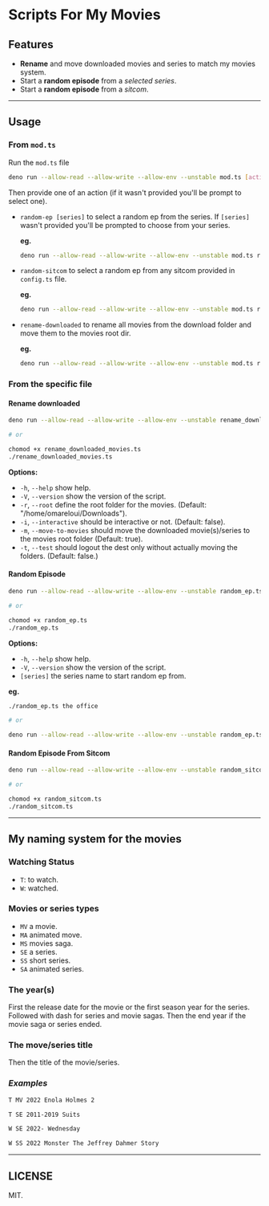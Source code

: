 # Scripts For My Movies

## Features

- **Rename** and move downloaded movies and series to match my movies system.
- Start a **random episode** from a _selected series_.
- Start a **random episode** from a _sitcom_.

---

## Usage

### From `mod.ts`

Run the `mod.ts` file

```bash
deno run --allow-read --allow-write --allow-env --unstable mod.ts [action]
```

Then provide one of an action (if it wasn't provided you'll be prompt to select one).

- `random-ep [series]` to select a random ep from the series. If `[series]` wasn't provided you'll be prompted to choose from your series.

  **eg.**

  ```bash
  deno run --allow-read --allow-write --allow-env --unstable mod.ts random-ep the office
  ```

- `random-sitcom` to select a random ep from any sitcom provided in `config.ts` file.

  **eg.**

  ```bash
  deno run --allow-read --allow-write --allow-env --unstable mod.ts random-sitcom
  ```

- `rename-downloaded` to rename all movies from the download folder and move them to the movies root dir.

  **eg.**

  ```bash
  deno run --allow-read --allow-write --allow-env --unstable mod.ts rename-downloaded
  ```

### From the specific file

#### Rename downloaded

```bash
deno run --allow-read --allow-write --allow-env --unstable rename_downloaded_movies.ts

# or

chomod +x rename_downloaded_movies.ts
./rename_downloaded_movies.ts
```

**Options:**

- `-h`, `--help` show help.
- `-V`, `--version` show the version of the script.
- `-r`, `--root` define the root folder for the movies. (Default: "/home/omareloui/Downloads").
- `-i`, `--interactive` should be interactive or not. (Default: false).
- `-m`, `--move-to-movies` should move the downloaded movie(s)/series to the movies root folder (Default: true).
- `-t`, `--test` should logout the dest only without actually moving the folders.  (Default: false.)

#### Random Episode

```bash
deno run --allow-read --allow-write --allow-env --unstable random_ep.ts

# or

chomod +x random_ep.ts
./random_ep.ts
```

**Options:**

- `-h`, `--help` show help.
- `-V`, `--version` show the version of the script.
- `[series]` the series name to start random ep from.

**eg.**

```bash
./random_ep.ts the office

# or

deno run --allow-read --allow-write --allow-env --unstable random_ep.ts how i met your
```

#### Random Episode From Sitcom

```bash
deno run --allow-read --allow-write --allow-env --unstable random_sitcom.ts

# or

chomod +x random_sitcom.ts
./random_sitcom.ts
```

---

## My naming system for the movies

### Watching Status

- `T`: to watch.
- `W`: watched.

### Movies or series types

- `MV` a movie.
- `MA` animated move.
- `MS` movies saga.
- `SE` a series.
- `SS` short series.
- `SA` animated series.

### The year(s)

First the release date for the movie or the first season year for the series. Followed with dash for series and movie sagas. Then the end year if the movie saga or series ended.

### The move/series title

Then the title of the movie/series.

### _Examples_

```txt
T MV 2022 Enola Holmes 2

T SE 2011-2019 Suits

W SE 2022- Wednesday

W SS 2022 Monster The Jeffrey Dahmer Story
```

---

## LICENSE

MIT.
